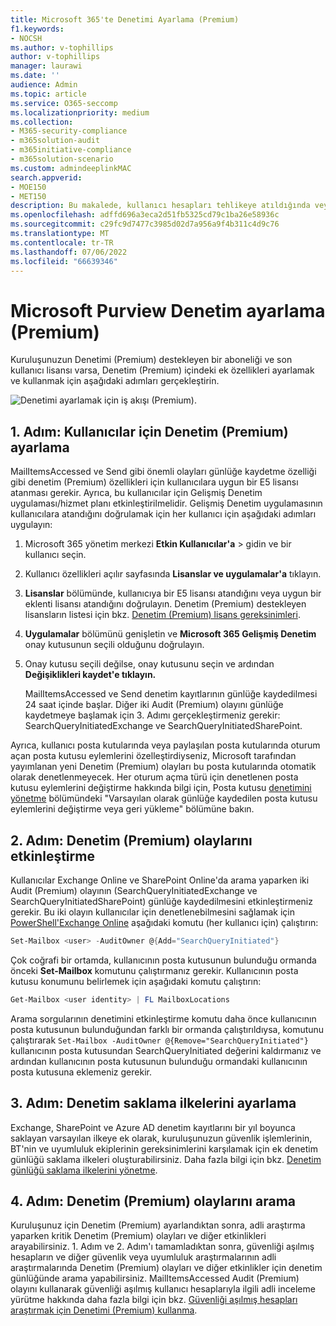 ```yaml
---
title: Microsoft 365'te Denetimi Ayarlama (Premium)
f1.keywords:
- NOCSH
ms.author: v-tophillips
author: v-tophillips
manager: laurawi
ms.date: ''
audience: Admin
ms.topic: article
ms.service: O365-seccomp
ms.localizationpriority: medium
ms.collection:
- M365-security-compliance
- m365solution-audit
- m365initiative-compliance
- m365solution-scenario
ms.custom: admindeeplinkMAC
search.appverid:
- MOE150
- MET150
description: Bu makalede, kullanıcı hesapları tehlikeye atıldığında veya güvenlikle ilgili diğer olayları araştırmak için adli incelemeler yapabilmeniz için Denetim (Premium) özelliğinin nasıl ayarlanacağı açıklanır.
ms.openlocfilehash: adffd696a3eca2d51fb5325cd79c1ba26e58936c
ms.sourcegitcommit: c29fc9d7477c3985d02d7a956a9f4b311c4d9c76
ms.translationtype: MT
ms.contentlocale: tr-TR
ms.lasthandoff: 07/06/2022
ms.locfileid: "66639346"
---
```

# <a name="set-up-microsoft-purview-audit-premium"></a>Microsoft Purview Denetim ayarlama (Premium)

Kuruluşunuzun Denetimi (Premium) destekleyen bir aboneliği ve son kullanıcı lisansı varsa, Denetim (Premium) içindeki ek özellikleri ayarlamak ve kullanmak için aşağıdaki adımları gerçekleştirin.

![Denetimi ayarlamak için iş akışı (Premium).](../media/AdvancedAuditWorkflow.png)

## <a name="step-1-set-up-audit-premium-for-users"></a>1. Adım: Kullanıcılar için Denetim (Premium) ayarlama

MailItemsAccessed ve Send gibi önemli olayları günlüğe kaydetme özelliği gibi denetim (Premium) özellikleri için kullanıcılara uygun bir E5 lisansı atanması gerekir. Ayrıca, bu kullanıcılar için Gelişmiş Denetim uygulaması/hizmet planı etkinleştirilmelidir. Gelişmiş Denetim uygulamasının kullanıcılara atandığını doğrulamak için her kullanıcı için aşağıdaki adımları uygulayın:

1. Microsoft 365 yönetim merkezi **Etkin Kullanıcılar'a** >  gidin ve bir kullanıcı seçin.<a href="https://go.microsoft.com/fwlink/p/?linkid=834822" target="_blank"></a>

2. Kullanıcı özellikleri açılır sayfasında **Lisanslar ve uygulamalar'a** tıklayın.

3. **Lisanslar** bölümünde, kullanıcıya bir E5 lisansı atandığını veya uygun bir eklenti lisansı atandığını doğrulayın. Denetim (Premium) destekleyen lisansların listesi için bkz. [Denetim (Premium) lisans gereksinimleri](auditing-solutions-overview.md#audit-premium-1).

4. **Uygulamalar** bölümünü genişletin ve **Microsoft 365 Gelişmiş Denetim** onay kutusunun seçili olduğunu doğrulayın.

5. Onay kutusu seçili değilse, onay kutusunu seçin ve ardından **Değişiklikleri kaydet'e tıklayın.**

   MailItemsAccessed ve Send denetim kayıtlarının günlüğe kaydedilmesi 24 saat içinde başlar. Diğer iki Audit (Premium) olayını günlüğe kaydetmeye başlamak için 3. Adımı gerçekleştirmeniz gerekir: SearchQueryInitiatedExchange ve SearchQueryInitiatedSharePoint.

Ayrıca, kullanıcı posta kutularında veya paylaşılan posta kutularında oturum açan posta kutusu eylemlerini özelleştirdiyseniz, Microsoft tarafından yayımlanan yeni Denetim (Premium) olayları bu posta kutularında otomatik olarak denetlenmeyecek. Her oturum açma türü için denetlenen posta kutusu eylemlerini değiştirme hakkında bilgi için, Posta kutusu [denetimini yönetme](enable-mailbox-auditing.md#change-or-restore-mailbox-actions-logged-by-default) bölümündeki "Varsayılan olarak günlüğe kaydedilen posta kutusu eylemlerini değiştirme veya geri yükleme" bölümüne bakın.

## <a name="step-2-enable-audit-premium-events"></a>2. Adım: Denetim (Premium) olaylarını etkinleştirme

Kullanıcılar Exchange Online ve SharePoint Online'da arama yaparken iki Audit (Premium) olayının (SearchQueryInitiatedExchange ve SearchQueryInitiatedSharePoint) günlüğe kaydedilmesini etkinleştirmeniz gerekir. Bu iki olayın kullanıcılar için denetlenebilmesini sağlamak için [PowerShell'Exchange Online](/powershell/exchange/connect-to-exchange-online-powershell) aşağıdaki komutu (her kullanıcı için) çalıştırın:

```powershell
Set-Mailbox <user> -AuditOwner @{Add="SearchQueryInitiated"}
```

Çok coğrafi bir ortamda, kullanıcının posta kutusunun bulunduğu ormanda önceki **Set-Mailbox** komutunu çalıştırmanız gerekir. Kullanıcının posta kutusu konumunu belirlemek için aşağıdaki komutu çalıştırın: 

```powershell
Get-Mailbox <user identity> | FL MailboxLocations
```

Arama sorgularının denetimini etkinleştirme komutu daha önce kullanıcının posta kutusunun bulunduğundan farklı bir ormanda çalıştırıldıysa, komutunu çalıştırarak `Set-Mailbox -AuditOwner @{Remove="SearchQueryInitiated"}` kullanıcının posta kutusundan SearchQueryInitiated değerini kaldırmanız ve ardından kullanıcının posta kutusunun bulunduğu ormandaki kullanıcının posta kutusuna eklemeniz gerekir.

## <a name="step-3-set-up-audit-retention-policies"></a>3. Adım: Denetim saklama ilkelerini ayarlama

Exchange, SharePoint ve Azure AD denetim kayıtlarını bir yıl boyunca saklayan varsayılan ilkeye ek olarak, kuruluşunuzun güvenlik işlemlerinin, BT'nin ve uyumluluk ekiplerinin gereksinimlerini karşılamak için ek denetim günlüğü saklama ilkeleri oluşturabilirsiniz. Daha fazla bilgi için bkz. [Denetim günlüğü saklama ilkelerini yönetme](audit-log-retention-policies.md).

## <a name="step-4-search-for-audit-premium-events"></a>4. Adım: Denetim (Premium) olaylarını arama

Kuruluşunuz için Denetim (Premium) ayarlandıktan sonra, adli araştırma yaparken kritik Denetim (Premium) olayları ve diğer etkinlikleri arayabilirsiniz. 1. Adım ve 2. Adım'ı tamamladıktan sonra, güvenliği aşılmış hesapların ve diğer güvenlik veya uyumluluk araştırmalarının adli araştırmalarında Denetim (Premium) olayları ve diğer etkinlikler için denetim günlüğünde arama yapabilirsiniz. MailItemsAccessed Audit (Premium) olayını kullanarak güvenliği aşılmış kullanıcı hesaplarıyla ilgili adli inceleme yürütme hakkında daha fazla bilgi için bkz. [Güvenliği aşılmış hesapları araştırmak için Denetimi (Premium) kullanma](mailitemsaccessed-forensics-investigations.md).
